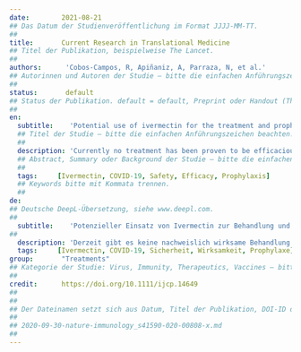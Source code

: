 ```yaml
---
date:        2021-08-21
## Das Datum der Studienveröffentlichung im Format JJJJ-MM-TT.
##
title:       Current Research in Translational Medicine
## Titel der Publikation, beispielweise The Lancet.
##
authors:      'Cobos-Campos, R, Apiñaniz, A, Parraza, N, et al.'
## Autorinnen und Autoren der Studie – bitte die einfachen Anführungszeichen beachten!
##
status:       default
## Status der Publikation. default = default, Preprint oder Handout (Thesenpapier)
##
en:
  subtitle:    'Potential use of ivermectin for the treatment and prophylaxis of SARS-CoV-2 infection'
  ## Titel der Studie – bitte die einfachen Anführungszeichen beachten!
  ##
  description: 'Currently no treatment has been proven to be efficacious for patients with early symptoms of COVID-19. Although most patients present mild or moderate symptoms, up to 5-10% may have a poor disease progression, so there is an urgent need for effective drugs, which can be administered even before the onset of severe symptoms, i.e. when the course of the disease is modifiable. Recently, promising results of several studies on oral ivermectin have been published, which has prompted us to conduct the present review of the scientific literature. A narrative review has been carried out, focusing on the following four main topics: a) short-term efficacy in the treatment of the disease, b) long-term efficacy in the treatment of patients with post-acute symptoms of COVID-19, c) efficacy in the prophylaxis of the disease, and c) safety of ivermectin. The reviewed literature suggests that there seems to be sufficient evidence about the safety of oral ivermectin, as well as the efficacy of the drug in the early-treatment and the prophylaxis of COVID-19. In the view of the available evidence, the Frontline COVID-19 Critical Care Alliance (FLCCC) recommends the use of oral ivermectin for both prophylaxis and early-treatment of COVID-19. Further well-designed studies should be conducted in order to explore the efficacy and safety of invermectin at low and high doses, following different dosing schedules, in both, the short and long-term treatment.'
  ## Abstract, Summary oder Background der Studie – bitte die einfachen Anführungszeichen beachten!
  ##
  tags:     [Ivermectin, COVID-19, Safety, Efficacy, Prophylaxis]
  ## Keywords bitte mit Kommata trennen.
  ##
de: 
## Deutsche DeepL-Übersetzung, siehe www.deepl.com.
##
  subtitle:    'Potenzieller Einsatz von Ivermectin zur Behandlung und Prophylaxe der SARS-CoV-2-Infektion'
##
  description: 'Derzeit gibt es keine nachweislich wirksame Behandlung für Patienten mit frühen Symptomen von COVID-19. Obwohl die meisten Patienten leichte oder mäßige Symptome aufweisen, können bis zu 5-10% einen schlechten Krankheitsverlauf haben, so dass ein dringender Bedarf an wirksamen Medikamenten besteht, die bereits vor dem Auftreten schwerer Symptome verabreicht werden können, d.h. wenn der Krankheitsverlauf veränderbar ist. Kürzlich wurden vielversprechende Ergebnisse mehrerer Studien über orales Ivermectin veröffentlicht, was uns veranlasst hat, die vorliegende Übersicht über die wissenschaftliche Literatur zu erstellen. Es wurde ein narrativer Review durchgeführt, der sich auf die folgenden vier Hauptthemen konzentriert: a) kurzfristige Wirksamkeit bei der Behandlung der Krankheit, b) langfristige Wirksamkeit bei der Behandlung von Patienten mit postakuten Symptomen von COVID-19, c) Wirksamkeit bei der Prophylaxe der Krankheit und c) Sicherheit von Ivermectin. Aus der gesichteten Literatur geht hervor, dass es offenbar ausreichende Belege für die Sicherheit von oralem Ivermectin sowie für die Wirksamkeit des Arzneimittels bei der Frühbehandlung und der Prophylaxe von COVID-19 gibt. Angesichts der vorliegenden Erkenntnisse empfiehlt die Frontline COVID-19 Critical Care Alliance (FLCCC) die Verwendung von oralem Ivermectin sowohl zur Prophylaxe als auch zur Frühbehandlung von COVID-19. Weitere gut konzipierte Studien sollten durchgeführt werden, um die Wirksamkeit und Sicherheit von Ivermectin in niedrigen und hohen Dosen und nach unterschiedlichen Dosierungsschemata sowohl bei der Kurz- als auch bei der Langzeitbehandlung zu untersuchen.'
  tags:     [Ivermectin, COVID-19, Sicherheit, Wirksamkeit, Prophylaxe]
group:       "Treatments"
## Kategorie der Studie: Virus, Immunity, Therapeutics, Vaccines – bitte die Anführungszeichen beachten!
##
credit:      https://doi.org/10.1111/ijcp.14649
##
##
## Der Dateinamen setzt sich aus Datum, Titel der Publikation, DOI-ID der Studie (nach dem letzten Slash) und der Dateiendung zusammen. Bitte den Unterstrich vor der DOI-ID beachten!
##
## 2020-09-30-nature-immunology_s41590-020-00808-x.md
##
---
```

<object data="{{ page.link }}" style='height:calc(100vh - 400px); width: 100%' type='application/pdf'></object>
